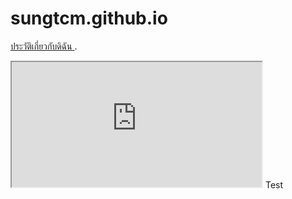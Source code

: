 #   sungtcm.github.io
<a href="https://sites.google.com/view/sungtcm">ประวัติเกี่ยวกับดิฉัน </a>.
<iframe src="https://sites.google.com/embed/sungtcm" width="400" height="200"></iframe>
Test 
